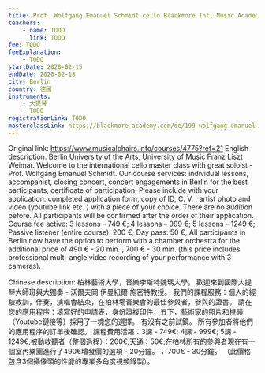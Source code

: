 ```yaml
---
title: Prof. Wolfgang Emanuel Schmidt cello Blackmore Intl Music Academy
teachers:
	- name: TODO
	  link: TODO
fee: TODO
feeExplanation: 
	- TODO
startDate: 2020-02-15
endDate: 2020-02-18
city: Berlin
country: 德國
instruments:
	- 大提琴
	- TODO
registrationLink: TODO
masterclassLink: https://blackmore-academy.com/de/199-wolfgang-emanuel-schmidt
---
```

Original link: https://www.musicalchairs.info/courses/4775?ref=21
English description:
Berlin University of the Arts, University of Music Franz Liszt Weimar.
Welcome to the international cello master class with great soloist - Prof.
 Wolfgang Emanuel Schmidt.
 Our course services: individual lessons, accompanist, closing concert, concert engagements in Berlin for the best participants, certificate of participation.
 Please include with your application: completed application form, copy of ID, C.
V.
, artist photo and video (youtube link etc.
) with a piece of your choice.
 There are no audition before.
 All participants will be confirmed after the order of their application.
 Course fee active: 3 lessons – 749 €; 4 lessons – 999 €; 5 lessons – 1249 €; Passive listener (entire course): 200 €; Day pass: 50 €; All participants in Berlin now have the option to perform with a chamber orchestra for the additional price of 490 € - 20 min.
, 700 € - 30 min.
 (this price includes professional multi-angle video recording of your performance with 3 cameras).


Chinese description:
柏林藝術大學，音樂李斯特魏瑪大學。
歡迎來到國際大提琴大師班與大獨奏 - 沃爾夫岡·伊曼紐爾·施密特教授。
我們的課程服務：個人的經驗教訓，伴奏，演唱會結束，在柏林場音樂會的最佳參與者，參與的證書。
請在您的應用程序：填寫好的申請表，身份證複印件，五下，藝術家的照片和視頻（Youtube鏈接等）採用了一塊您的選擇。
有沒有之前試鏡。
所有參加者將他們的應用程序的訂單後確認。
課程費用活躍：3課 -  749€; 4課 -  999€; 5課 -  1249€;被動收聽者（整個過程）：200€;天通：50€;在柏林所有的參與者現在有一個室內樂團進行了490€增發價的選項 -  20分鐘。
 ，700€ -  30分鐘。
 （此價格包含3個攝像頭的性能的專業多角度視頻錄製）。

